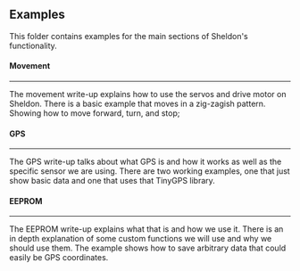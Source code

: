 ## Examples

This folder contains examples for the main sections of Sheldon's functionality.


#### Movement
----

The movement write-up explains how to use the servos and drive motor on Sheldon. There is a basic example that moves in a zig-zagish pattern. Showing how to move forward, turn, and stop;

#### GPS
----

The GPS write-up talks about what GPS is and how it works as well as the specific sensor we are using. There are two working examples, one that just show basic data and one that uses that TinyGPS library.

#### EEPROM
----

The EEPROM write-up explains what that is and how we use it. There is an in depth explanation of some custom functions we will use and why we should use them. The example shows how to save arbitrary data that could easily be GPS coordinates.
